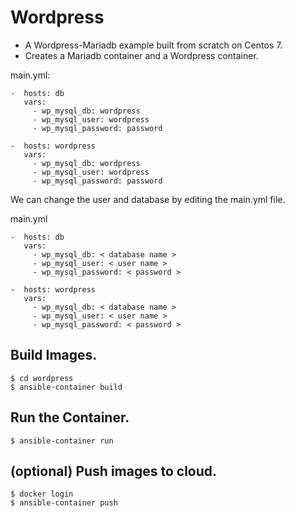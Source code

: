 # Wordpress

- A Wordpress-Mariadb example built from scratch on Centos 7.
- Creates a Mariadb container and a Wordpress container.


main.yml:

```
-  hosts: db
   vars:
     - wp_mysql_db: wordpress
     - wp_mysql_user: wordpress
     - wp_mysql_password: password
```
```
-  hosts: wordpress
   vars:
     - wp_mysql_db: wordpress
     - wp_mysql_user: wordpress
     - wp_mysql_password: password

```
We can change the user and database by editing the main.yml file.

main.yml
```
-  hosts: db
   vars:
     - wp_mysql_db: < database name >
     - wp_mysql_user: < user name >
     - wp_mysql_password: < password >
```

```
-  hosts: wordpress
   vars:
     - wp_mysql_db: < database name >
     - wp_mysql_user: < user name >
     - wp_mysql_password: < password >
```

Build Images.
-----------------
```
$ cd wordpress
$ ansible-container build
```

## Run the Container.

```
$ ansible-container run

```

## (optional) Push images to cloud.

```
$ docker login
$ ansible-container push

```
